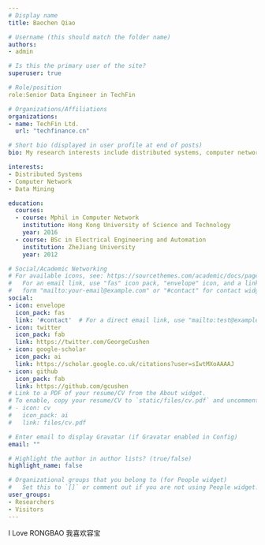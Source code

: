 ```yaml
---
# Display name
title: Baochen Qiao

# Username (this should match the folder name)
authors:
- admin

# Is this the primary user of the site?
superuser: true

# Role/position
role:Senior Data Engineer in TechFin

# Organizations/Affiliations
organizations:
- name: TechFin Ltd.
  url: "techfinance.cn"

# Short bio (displayed in user profile at end of posts)
bio: My research interests include distributed systems, computer network and data mining.

interests:
- Distributed Systems
- Computer Network
- Data Mining

education:
  courses:
  - course: Mphil in Computer Network
    institution: Hong Kong University of Science and Technology
    year: 2016
  - course: BSc in Electrical Engineering and Automation
    institution: ZheJiang University
    year: 2012

# Social/Academic Networking
# For available icons, see: https://sourcethemes.com/academic/docs/page-builder/#icons
#   For an email link, use "fas" icon pack, "envelope" icon, and a link in the
#   form "mailto:your-email@example.com" or "#contact" for contact widget.
social:
- icon: envelope
  icon_pack: fas
  link: '#contact'  # For a direct email link, use "mailto:test@example.org".
- icon: twitter
  icon_pack: fab
  link: https://twitter.com/GeorgeCushen
- icon: google-scholar
  icon_pack: ai
  link: https://scholar.google.co.uk/citations?user=sIwtMXoAAAAJ
- icon: github
  icon_pack: fab
  link: https://github.com/gcushen
# Link to a PDF of your resume/CV from the About widget.
# To enable, copy your resume/CV to `static/files/cv.pdf` and uncomment the lines below.
# - icon: cv
#   icon_pack: ai
#   link: files/cv.pdf

# Enter email to display Gravatar (if Gravatar enabled in Config)
email: ""

# Highlight the author in author lists? (true/false)
highlight_name: false

# Organizational groups that you belong to (for People widget)
#   Set this to `[]` or comment out if you are not using People widget.
user_groups:
- Researchers
- Visitors
---
```


I Love RONGBAO
我喜欢容宝
